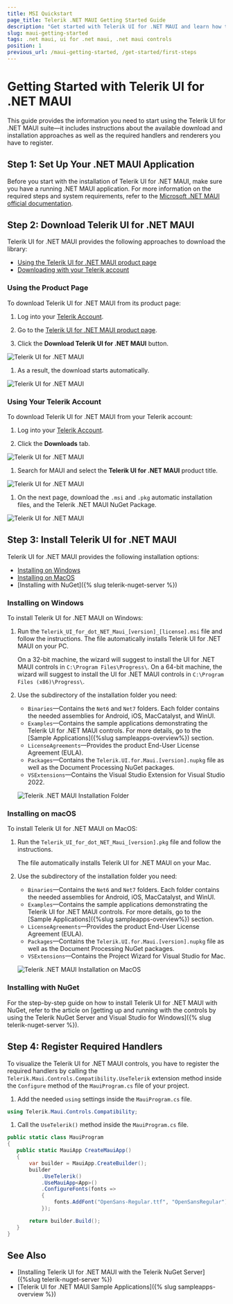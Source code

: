 ```yaml
---
title: MSI Quickstart
page_title: Telerik .NET MAUI Getting Started Guide
description: "Get started with Telerik UI for .NET MAUI and learn how to configure the .NET MAUI project on your machine, download and install the library, and register the required handlers and renderers."
slug: maui-getting-started
tags: .net maui, ui for .net maui, .net maui controls
position: 1
previous_url: /maui-getting-started, /get-started/first-steps
---
```


# Getting Started with Telerik UI for .NET MAUI

This guide provides the information you need to start using the Telerik UI for .NET MAUI suite&mdash;it includes instructions about the available download and installation approaches as well as the required handlers and renderers you have to register.

## Step 1: Set Up Your .NET MAUI Application

Before you start with the installation of Telerik UI for .NET MAUI, make sure you have a running .NET MAUI application. For more information on the required steps and system requirements, refer to the [Microsoft .NET MAUI official documentation](https://docs.microsoft.com/en-us/dotnet/maui/get-started/installation).

## Step 2: Download Telerik UI for .NET MAUI

Telerik UI for .NET MAUI provides the following approaches to download the library:

* [Using the Telerik UI for .NET MAUI product page](#from-the-product-page)
* [Downloading with your Telerik account](#with-your-telerik-account)

### Using the Product Page

To download Telerik UI for .NET MAUI from its product page:

1. Log into your [Telerik Account](https://www.telerik.com/account/).

1. Go to the [Telerik UI for .NET MAUI product page](https://www.telerik.com/maui-ui).

1. Click the **Download Telerik UI for .NET MAUI** button.

  ![Telerik UI for .NET MAUI](images/download_maui.png)

1. As a result, the download starts automatically.

  ![Telerik UI for .NET MAUI](images/downloading-maui.png)

### Using Your Telerik Account

To download Telerik UI for .NET MAUI from your Telerik account:

1. Log into your [Telerik Account](https://www.telerik.com/account/).

1. Click the __Downloads__ tab.

  ![Telerik UI for .NET MAUI](images/download-tab.png)

1. Search for MAUI and select the __Telerik UI for .NET MAUI__ product title.

  ![Telerik UI for .NET MAUI](images/search-for-maui.png)

1. On the next page, download the `.msi` and `.pkg` automatic installation files, and the Telerik .NET MAUI NuGet Package.

  ![Telerik UI for .NET MAUI](images/product-files.png)

## Step 3: Install Telerik UI for .NET MAUI

Telerik UI for .NET MAUI provides the following installation options:

* [Installing on Windows](#installing-on-windows)
* [Installing on MacOS](#installing-on-macos)
* [Installing with NuGet]({% slug telerik-nuget-server %})

### Installing on Windows

To install Telerik UI for .NET MAUI on Windows:

1. Run the `Telerik_UI_for_dot_NET_Maui_[version]_[license].msi` file and follow the instructions. The file automatically installs Telerik UI for .NET MAUI on your PC.

    On a 32-bit machine, the wizard will suggest to install the UI for .NET MAUI controls in `C:\Program Files\Progress\`. On a 64-bit machine, the wizard will suggest to install the UI for .NET MAUI controls in `C:\Program Files (x86)\Progress\`.

1. Use the subdirectory of the installation folder you need:

    * `Binaries`&mdash;Contains the `Net6` and `Net7` folders. Each folder contains the needed assemblies for Android, iOS, MacCatalyst, and WinUI.
    * `Examples`&mdash;Contains the sample applications demonstrating the Telerik UI for .NET MAUI controls. For more details, go to the [Sample Applications]({%slug sampleapps-overview%}) section.
    * `LicenseAgreements`&mdash;Provides the product End-User License Agreement (EULA).
    * `Packages`&mdash;Contains the `Telerik.UI.for.Maui.[version].nupkg` file as well as the Document Processing NuGet packages.
	* `VSExtensions`&mdash;Contains the Visual Studio Extension for Visual Studio 2022.

    ![Telerik .NET MAUI Installation Folder](images/telerik-ui-for-maui-installation-folder.png)

### Installing on macOS

To install Telerik UI for .NET MAUI on MacOS:

1. Run the `Telerik_UI_for_dot_NET_Maui_[version].pkg` file and follow the instructions.

	The file automatically installs Telerik UI for .NET MAUI on your Mac.

1. Use the subdirectory of the installation folder you need:

    * `Binaries`&mdash;Contains the `Net6` and `Net7` folders. Each folder contains the needed assemblies for Android, iOS, MacCatalyst, and WinUI.
    * `Examples`&mdash;Contains the sample applications demonstrating the Telerik UI for .NET MAUI controls. For more details, go to the [Sample Applications]({%slug sampleapps-overview%}) section.
    * `LicenseAgreements`&mdash;Provides the product End-User License Agreement (EULA).
    * `Packages`&mdash;Contains the `Telerik.UI.for.Maui.[version].nupkg` file as well as the Document Processing NuGet packages.
	* `VSExtensions`&mdash;Contains the Project Wizard for Visual Studio for Mac.

	![Telerik .NET MAUI Installation on MacOS](images/mac-folders.png)


### Installing with NuGet

For the step-by-step guide on how to install Telerik UI for .NET MAUI with NuGet, refer to the article on [getting up and running with the controls by using the Telerik NuGet Server and Visual Studio for Windows]({% slug telerik-nuget-server %}).

## Step 4: Register Required Handlers

To visualize the Telerik UI for .NET MAUI controls, you have to register the required handlers by calling the `Telerik.Maui.Controls.Compatibility.UseTelerik` extension method inside the `Configure` method of the `MauiProgram.cs` file of your project.

1. Add the needed `using` settings inside the `MauiProgram.cs` file.

 ```C#
using Telerik.Maui.Controls.Compatibility;
 ```

1. Call the `UseTelerik()` method inside the `MauiProgram.cs` file.

 ```C#
public static class MauiProgram
{
	public static MauiApp CreateMauiApp()
	{
		var builder = MauiApp.CreateBuilder();
		builder
			.UseTelerik()
			.UseMauiApp<App>()
			.ConfigureFonts(fonts =>
			{
				fonts.AddFont("OpenSans-Regular.ttf", "OpenSansRegular");
			});

		return builder.Build();
	}
}
 ```



## See Also

* [Installing Telerik UI for .NET MAUI with the Telerik NuGet Server]({%slug telerik-nuget-server %})
* [Telerik UI for .NET MAUI Sample Applications]({% slug sampleapps-overview %})
